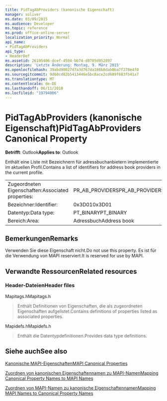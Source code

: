 ```yaml
---
title: PidTagAbProviders (kanonische Eigenschaft)
manager: soliver
ms.date: 03/09/2015
ms.audience: Developer
ms.topic: reference
ms.prod: office-online-server
localization_priority: Normal
api_name:
- PidTagAbProviders
api_type:
- HeaderDef
ms.assetid: 26195406-dcef-4504-bb74-d0705d952897
description: 'Letzte Änderung: Montag, 9. März 2015'
ms.openlocfilehash: 39abd90027d7a3d767da186b0dab0ba7f278e4f0
ms.sourcegitcommit: 9d60cd82b5413446e5bc8ace2cd689f683fb41a7
ms.translationtype: MT
ms.contentlocale: de-DE
ms.lasthandoff: 06/11/2018
ms.locfileid: "19794006"
---
```

# <a name="pidtagabproviders-canonical-property"></a><span data-ttu-id="d889d-103">PidTagAbProviders (kanonische Eigenschaft)</span><span class="sxs-lookup"><span data-stu-id="d889d-103">PidTagAbProviders Canonical Property</span></span>

  
  
<span data-ttu-id="d889d-104">**Betrifft**: Outlook</span><span class="sxs-lookup"><span data-stu-id="d889d-104">**Applies to**: Outlook</span></span> 
  
<span data-ttu-id="d889d-105">Enthält eine Liste mit Bezeichnern für adressbuchanbietern implementierte im aktuellen Profil.</span><span class="sxs-lookup"><span data-stu-id="d889d-105">Contains a list of identifiers for address book providers in the current profile.</span></span> 
  
|||
|:-----|:-----|
|<span data-ttu-id="d889d-106">Zugeordneten Eigenschaften:</span><span class="sxs-lookup"><span data-stu-id="d889d-106">Associated properties:</span></span>  <br/> |<span data-ttu-id="d889d-107">PR_AB_PROVIDERS</span><span class="sxs-lookup"><span data-stu-id="d889d-107">PR_AB_PROVIDERS</span></span>  <br/> |
|<span data-ttu-id="d889d-108">Bezeichner:</span><span class="sxs-lookup"><span data-stu-id="d889d-108">Identifier:</span></span>  <br/> |<span data-ttu-id="d889d-109">0x3D01</span><span class="sxs-lookup"><span data-stu-id="d889d-109">0x3D01</span></span>  <br/> |
|<span data-ttu-id="d889d-110">Datentyp:</span><span class="sxs-lookup"><span data-stu-id="d889d-110">Data type:</span></span>  <br/> |<span data-ttu-id="d889d-111">PT_BINARY</span><span class="sxs-lookup"><span data-stu-id="d889d-111">PT_BINARY</span></span>  <br/> |
|<span data-ttu-id="d889d-112">Bereich:</span><span class="sxs-lookup"><span data-stu-id="d889d-112">Area:</span></span>  <br/> |<span data-ttu-id="d889d-113">Adressbuch</span><span class="sxs-lookup"><span data-stu-id="d889d-113">Address book</span></span>  <br/> |
   
## <a name="remarks"></a><span data-ttu-id="d889d-114">Bemerkungen</span><span class="sxs-lookup"><span data-stu-id="d889d-114">Remarks</span></span>

<span data-ttu-id="d889d-115">Verwenden Sie diese Eigenschaft nicht.</span><span class="sxs-lookup"><span data-stu-id="d889d-115">Do not use this property.</span></span> <span data-ttu-id="d889d-116">Es ist für die Verwendung von MAPI reserviert.</span><span class="sxs-lookup"><span data-stu-id="d889d-116">It is reserved for use by MAPI.</span></span>
  
## <a name="related-resources"></a><span data-ttu-id="d889d-117">Verwandte Ressourcen</span><span class="sxs-lookup"><span data-stu-id="d889d-117">Related resources</span></span>

### <a name="header-files"></a><span data-ttu-id="d889d-118">Header-Dateien</span><span class="sxs-lookup"><span data-stu-id="d889d-118">Header files</span></span>

<span data-ttu-id="d889d-119">Mapitags.h</span><span class="sxs-lookup"><span data-stu-id="d889d-119">Mapitags.h</span></span>
  
> <span data-ttu-id="d889d-120">Enthält Definitionen von Eigenschaften, die als zugeordneten Eigenschaften aufgelistet.</span><span class="sxs-lookup"><span data-stu-id="d889d-120">Contains definitions of properties listed as associated properties.</span></span>
    
<span data-ttu-id="d889d-121">Mapidefs.h</span><span class="sxs-lookup"><span data-stu-id="d889d-121">Mapidefs.h</span></span>
  
> <span data-ttu-id="d889d-122">Enthält die Datentypdefinitionen.</span><span class="sxs-lookup"><span data-stu-id="d889d-122">Provides data type definitions.</span></span>
    
## <a name="see-also"></a><span data-ttu-id="d889d-123">Siehe auch</span><span class="sxs-lookup"><span data-stu-id="d889d-123">See also</span></span>



[<span data-ttu-id="d889d-124">Kanonische MAPI-Eigenschaften</span><span class="sxs-lookup"><span data-stu-id="d889d-124">MAPI Canonical Properties</span></span>](mapi-canonical-properties.md)
  
[<span data-ttu-id="d889d-125">Zuordnen von kanonischen Eigenschaftennamen zu MAPI-Namen</span><span class="sxs-lookup"><span data-stu-id="d889d-125">Mapping Canonical Property Names to MAPI Names</span></span>](mapping-canonical-property-names-to-mapi-names.md)
  
[<span data-ttu-id="d889d-126">Zuordnen von MAPI-Namen zu kanonische Eigenschaftennamen</span><span class="sxs-lookup"><span data-stu-id="d889d-126">Mapping MAPI Names to Canonical Property Names</span></span>](mapping-mapi-names-to-canonical-property-names.md)

